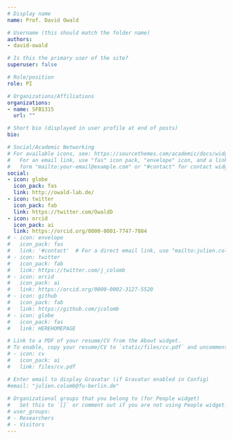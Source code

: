 ```yaml
---
# Display name
name: Prof. David Owald

# Username (this should match the folder name)
authors:
- david-owald

# Is this the primary user of the site?
superuser: false

# Role/position
role: PI

# Organizations/Affiliations
organizations:
- name: SFB1315
  url: ""

# Short bio (displayed in user profile at end of posts)
bio: 

# Social/Academic Networking
# For available icons, see: https://sourcethemes.com/academic/docs/widgets/#icons
#   For an email link, use "fas" icon pack, "envelope" icon, and a link in the
#   form "mailto:your-email@example.com" or "#contact" for contact widget.
social:
- icon: globe 
  icon_pack: fas 
  link: http://owald-lab.de/
- icon: twitter 
  icon_pack: fab 
  link: https://twitter.com/OwaldD
- icon: orcid 
  icon_pack: ai 
  link: https://orcid.org/0000-0001-7747-7884
# - icon: envelope
#   icon_pack: fas
#   link: '#contact'  # For a direct email link, use "mailto:julien.colomb@fu-berlin.de".
# - icon: twitter
#   icon_pack: fab
#   link: https://twitter.com/j_colomb
# - icon: orcid
#   icon_pack: ai
#   link: https://orcid.org/0000-0002-3127-5520
# - icon: github
#   icon_pack: fab
#   link: https://github.com/jcolomb
# - icon: globe
#   icon_pack: fas
#   link: HEREHOMEPAGE  

# Link to a PDF of your resume/CV from the About widget.
# To enable, copy your resume/CV to `static/files/cv.pdf` and uncomment the lines below.  
# - icon: cv
#   icon_pack: ai
#   link: files/cv.pdf

# Enter email to display Gravatar (if Gravatar enabled in Config)
#email: "julien.colomb@fu-berlin.de"
  
# Organizational groups that you belong to (for People widget)
#   Set this to `[]` or comment out if you are not using People widget.  
# user_groups:
# - Researchers
# - Visitors
---
```



